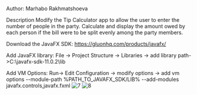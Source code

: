 Author: Marhabo Rakhmatshoeva

Description Modify the Tip Calculator app to allow the user to enter the number of people in the party. Calculate and display the amount owed by each person if the bill were to be split evenly among the party members.

Download the JavaFX SDK: https://gluonhq.com/products/javafx/

Add JavaFX library: File -> Project Structure -> Libraries -> add library path->C:\javafx-sdk-11.0.2\lib

Add VM Options: Run-> Edit Configuration -> modify options -> add vm options --module-path %PATH_TO_JAVAFX_SDK/LIB% --add-modules javafx.controls,javafx.fxml
![7](https://user-images.githubusercontent.com/91888254/146685871-b57da2cb-d3b1-4f13-bdec-d930894f2a00.png)
![8](https://user-images.githubusercontent.com/91888254/146685877-c0b8a593-2c9f-4230-ba61-2999f8361d32.png)

